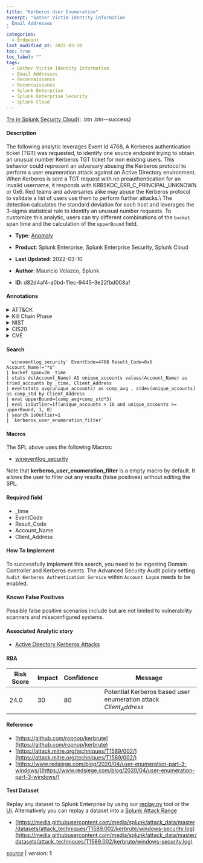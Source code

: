 ```yaml
---
title: "Kerberos User Enumeration"
excerpt: "Gather Victim Identity Information
, Email Addresses
"
categories:
  - Endpoint
last_modified_at: 2022-03-10
toc: true
toc_label: ""
tags:
  - Gather Victim Identity Information
  - Email Addresses
  - Reconnaissance
  - Reconnaissance
  - Splunk Enterprise
  - Splunk Enterprise Security
  - Splunk Cloud
---
```




[Try in Splunk Security Cloud](https://www.splunk.com/en_splunk_app_enrichmentus/cyber-security.html){: .btn .btn--success}

#### Description

The following analytic leverages Event Id 4768, A Kerberos authentication ticket (TGT) was requested, to identify one source endpoint trying to obtain an unusual number Kerberos TGT ticket for non existing users. This behavior could represent an adversary abusing the Kerberos protocol to perform a user enumeration attack against an Active Directory environment. When Kerberos is sent a TGT request with no preauthentication for an invalid username, it responds with KRB5KDC_ERR_C_PRINCIPAL_UNKNOWN or 0x6. Red teams and adversaries alike may abuse the Kerberos protocol to validate a list of users use them to perform further attacks.\ The detection calculates the standard deviation for each host and leverages the 3-sigma statistical rule to identify an unusual number requests. To customize this analytic, users can try different combinations of the `bucket` span time and the calculation of the `upperBound` field.

- **Type**: [Anomaly](https://github.com/splunk/security_content/wiki/Detection-Analytic-Types)
- **Product**: Splunk Enterprise, Splunk Enterprise Security, Splunk Cloud

- **Last Updated**: 2022-03-10
- **Author**: Mauricio Velazco, Splunk
- **ID**: d82d4af4-a0bd-11ec-9445-3e22fbd008af


#### Annotations

<details>
  <summary>ATT&CK</summary>

<div markdown="1">


| ID             | Technique        |  Tactic             |
| -------------- | ---------------- |-------------------- |
| [T1589](https://attack.mitre.org/techniques/T1589/) | Gather Victim Identity Information | Reconnaissance |

| [T1589.002](https://attack.mitre.org/techniques/T1589/002/) | Email Addresses | Reconnaissance |

</div>
</details>


<details>
  <summary>Kill Chain Phase</summary>

<div markdown="1">

* Reconnaissance


</div>
</details>


<details>
  <summary>NIST</summary>

<div markdown="1">



</div>
</details>

<details>
  <summary>CIS20</summary>

<div markdown="1">



</div>
</details>

<details>
  <summary>CVE</summary>

<div markdown="1">


</div>
</details>

#### Search

```
 `wineventlog_security` EventCode=4768 Result_Code=0x6 Account_Name!="*$" 
| bucket span=2m _time 
| stats dc(Account_Name) AS unique_accounts values(Account_Name) as tried_accounts by _time, Client_Address 
| eventstats avg(unique_accounts) as comp_avg , stdev(unique_accounts) as comp_std by Client_Address 
| eval upperBound=(comp_avg+comp_std*3) 
| eval isOutlier=if(unique_accounts > 10 and unique_accounts >= upperBound, 1, 0) 
| search isOutlier=1 
| `kerberos_user_enumeration_filter`
```

#### Macros
The SPL above uses the following Macros:
* [wineventlog_security](https://github.com/splunk/security_content/blob/develop/macros/wineventlog_security.yml)

Note that **kerberos_user_enumeration_filter** is a empty macro by default. It allows the user to filter out any results (false positives) without editing the SPL.

#### Required field
* _time
* EventCode
* Result_Code
* Account_Name
* Client_Address


#### How To Implement
To successfully implement this search, you need to be ingesting Domain Controller and Kerberos events. The Advanced Security Audit policy setting `Audit Kerberos Authentication Service` within `Account Logon` needs to be enabled.

#### Known False Positives
Possible false positive scenarios include but are not limited to vulnerability scanners and missconfigured systems.

#### Associated Analytic story
* [Active Directory Kerberos Attacks](/stories/active_directory_kerberos_attacks)




#### RBA

| Risk Score  | Impact      | Confidence   | Message      |
| ----------- | ----------- |--------------|--------------|
| 24.0 | 30 | 80 | Potential Kerberos based user enumeration attack $Client_Address$ |


#### Reference

* [https://github.com/ropnop/kerbrute](https://github.com/ropnop/kerbrute)
* [https://attack.mitre.org/techniques/T1589/002/](https://attack.mitre.org/techniques/T1589/002/)
* [https://www.redsiege.com/blog/2020/04/user-enumeration-part-3-windows/](https://www.redsiege.com/blog/2020/04/user-enumeration-part-3-windows/)



#### Test Dataset
Replay any dataset to Splunk Enterprise by using our [replay.py](https://github.com/splunk/attack_data#using-replaypy) tool or the [UI](https://github.com/splunk/attack_data#using-ui).
Alternatively you can replay a dataset into a [Splunk Attack Range](https://github.com/splunk/attack_range#replay-dumps-into-attack-range-splunk-server)


* [https://media.githubusercontent.com/media/splunk/attack_data/master/datasets/attack_techniques/T1589.002/kerbrute/windows-security.log](https://media.githubusercontent.com/media/splunk/attack_data/master/datasets/attack_techniques/T1589.002/kerbrute/windows-security.log)



[*source*](https://github.com/splunk/security_content/tree/develop/detections/endpoint/kerberos_user_enumeration.yml) \| *version*: **1**